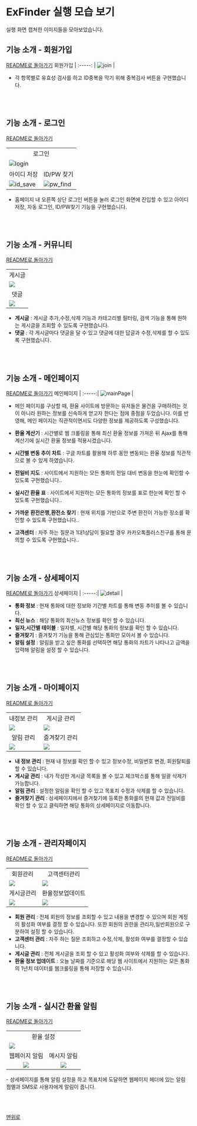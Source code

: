 # ExFinder 실행 모습 보기
실행 화면 캡쳐한 이미지들을 모아보았습니다.
    
## 기능 소개 - 회원가입
<a href="https://github.com/leewonbin/test?tab=readme-ov-file#%EC%A3%BC%EC%9A%94-%EA%B8%B0%EB%8A%A5">README로 돌아가기</a>
회원가입  | 
:-----: |
![join](https://github.com/user-attachments/assets/6977bbd7-842d-49a3-a103-98e03bfba260) |
- 각 항목별로 유효성 검사를 하고 ID중복을 막기 위해 중복검사 버튼을 구현했습니다.

<br/><br/>

## 기능 소개 - 로그인
<a href="https://github.com/leewonbin/test?tab=readme-ov-file#%EC%A3%BC%EC%9A%94-%EA%B8%B0%EB%8A%A5">README로 돌아가기</a>

<table>
  <tr align="center">
    <td colspan="2">로그인</td>
  </tr>
  <tr>
    <td colspan="2">
       <img src="https://github.com/user-attachments/assets/6b570dd9-a5b7-4ba6-bb7b-077ccfabc7e1" alt="login"></td>   
    </td>
   </tr>
  <tr align="center">
    <td>아이디 저장</td>
    <td>ID/PW 찾기</td>
  </tr>
  <tr>
    <td><img src="https://github.com/user-attachments/assets/73e32532-4e0c-4f9e-8599-73491dbe3cb5" alt="id_save"></td>
    <td><img src="https://github.com/user-attachments/assets/6fbcff3a-dff0-4cbe-adf4-f98c7125020f" alt="pw_find"></td>
  </tr>
</table>

- 홈페이지 내 오른쪽 상단 로그인 버튼을 눌러 로그인 화면에 진입할 수 있고 아이디 저장, 자동 로그인, ID/PW찾기 기능을 구현했습니다.


<br/><br/>

## 기능 소개 - 커뮤니티
<a href="https://github.com/leewonbin/test?tab=readme-ov-file#%EC%A3%BC%EC%9A%94-%EA%B8%B0%EB%8A%A5">README로 돌아가기</a>
<table>
    <tr align="center">
        <td>게시글</td>
    </tr>
    <tr>
        <td><img src="https://github.com/user-attachments/assets/8f8e710c-d6f4-4101-b9ea-b1ba9bf3214d"></td>
    </tr>  
    <tr align="center">
        <td>댓글</td>
    </tr>
    <tr>
        <td><img src="https://github.com/user-attachments/assets/802597f7-ca16-4419-8b8b-7ae0d1e5baae"></td>
    </tr>
</table>

- <strong>게시글</strong> : 게시글 추가,수정,삭제 기능과 카테고리별 필터링, 검색 기능을 통해 원하는 게시글을 조회할 수 있도록 구현했습니다.
- <strong>댓글</strong> : 각 게시글마다 댓글을 달 수 있고 댓글에 대한 답글과 수정,삭제를 할 수 있도록 구현했습니다.

<br/><br/>

## 기능 소개 - 메인페이지
<a href="https://github.com/leewonbin/test?tab=readme-ov-file#%EC%A3%BC%EC%9A%94-%EA%B8%B0%EB%8A%A5">README로 돌아가기</a>
메인페이지 | 
:-----:|
![mainPage](https://github.com/user-attachments/assets/1e2d049c-b7b4-42a5-91b0-c4610d494099) |
- 메인 페이지를 구상할 때, 환율 사이트에 방문하는 유저들은 물건을 구매하려는 것이 아니라 원하는 정보를 신속하게 얻고자 한다는 점에 중점을 두었습니다. 이를 반영해, 메인 페이지는 직관적이면서도 다양한 정보를 제공하도록 구성했습니다.

- <strong>환율 계산기</strong> : 시간별로 웹 크롤링을 통해 최신 환율 정보를 가져온 뒤 Ajax를 통해 계산기에 실시간 환율 정보를 적용시켰습니다.

- <strong>시간별 변동 추이 차트</strong> : 구글 차트를 활용해 하루 동안 변동되는 환율 정보를 직관적으로 볼 수 있게 하였습니다.

- <strong>전일비 지도</strong> : 사이트에서 지원하는 모든 통화의 전일 대비 변동을 한눈에 확인할 수 있도록 구현했습니다..

- <strong>실시간 환율 표</strong> : 사이트에서 지원하는 모든 통화의 정보를 표로 한눈에 확인 할 수 있도록 구현했습니다..
  
- <strong>가까운 환전은행,환전소 찾기</strong> : 현재 위치를 기반으로 주변 환전이 가능한 장소를 확인할 수 있도록 구현했습니다..
  
- <strong>고객센터</strong> : 자주 하는 질문과 1대1상담이 필요할 경우 카카오톡플러스친구를 통해 문의할 수 있도록 구현했습니다..
  


<br/><br/>


## 기능 소개 - 상세페이지
<a href="https://github.com/leewonbin/test?tab=readme-ov-file#%EC%A3%BC%EC%9A%94-%EA%B8%B0%EB%8A%A5">README로 돌아가기</a>
상세페이지 | 
:-----:|
![detail](https://github.com/user-attachments/assets/efe7b22a-aa0e-4e8a-a50e-d8efb9072c1f) |
- <strong>통화 정보</strong> : 현재 통화에 대한 정보와 기간별 차트를 통해 변동 추이를 볼 수 있습니다.
- <strong>최신 뉴스</strong> : 해당 통화의 최신뉴스 정보를 확인 할 수 있습니다.
- <strong>일자,시간별 테이블</strong> : 일자별, 시간별 해당 통화의 정보를 확인 할 수 있습니다.
- <strong>즐겨찾기</strong> : 즐겨찾기 기능을 통해 관심있는 통화만 모아서 볼 수 있습니다.
- <strong>알림 설정</strong> : 알림을 받고 싶은 통화를 선택하면 해당 통화의 차트가 나타나고 금액을 입력해 알림을 설정 할 수 있습니다.

<br/><br/>

## 기능 소개 - 마이페이지
<a href="https://github.com/leewonbin/test?tab=readme-ov-file#%EC%A3%BC%EC%9A%94-%EA%B8%B0%EB%8A%A5">README로 돌아가기</a>
<table>
    <tr align="center">
        <td>내정보 관리</td>
        <td>게시글 관리</td>
    </tr>
    <tr>
        <td><img src="https://github.com/user-attachments/assets/f68c62c4-f7e8-4678-bff3-9eadb4d2b459"/></td>
        <td><img src="https://github.com/user-attachments/assets/d56e49d5-cffa-4d1d-9d72-23846d45b6ad"/></td>
    </tr>
    <tr align="center">
        <td>알림 관리</td>
        <td>즐겨찾기 관리</td>
    </tr>
    <tr>
        <td><img src="https://github.com/user-attachments/assets/4a6eb163-f2c1-4798-9732-d725aa3590a4"/></td>
        <td><img src="https://github.com/user-attachments/assets/c6bbcd8a-1755-4c29-92e2-4a9df063347f"/></td>
    </tr>
</table>

- <strong>내 정보 관리</strong> : 현재 내 정보를 확인 할 수 있고 정보수정, 비밀번호 변경, 회원탈퇴를 할 수 있습니다.
- <strong>게시글 관리</strong> : 내가 작성한 게시글 목록을 볼 수 있고 체크박스를 통해 일괄 삭제가 가능합니다.
- <strong>알림 관리</strong> : 설정한 알림을 확인 할 수 있고 목표치 수정과 삭제를 할 수 있습니다.
- <strong>즐겨찾기 관리</strong> : 상세페이지에서 즐겨찾기에 등록한 통화를의 현재 값과 전일비를 확인 할 수 있고 클릭하면 해당 통화의 상세페이지로 이동합니다. 

<br/><br/>

## 기능 소개 - 관리자페이지
<a href="https://github.com/leewonbin/test?tab=readme-ov-file#%EC%A3%BC%EC%9A%94-%EA%B8%B0%EB%8A%A5">README로 돌아가기</a>
<table>
    <tr align="center">
        <td>회원관리</td>
        <td>고객센터관리</td>
    </tr>
    <tr>
        <td><img src="https://github.com/user-attachments/assets/6fd6c701-e328-4ee9-b7ad-2f99caf5c2bc"/></td>
        <td><img src="https://github.com/user-attachments/assets/c2368b0e-60e6-489e-b729-aff37cd4a740"/></td>
    </tr>
    <tr align="center">
        <td>게시글관리</td>
        <td>환율정보업데이트</td>
    </tr>
    <tr>
        <td><img src="https://github.com/user-attachments/assets/a8b888a6-04b9-42d4-bf23-57493fbc2d3f"/></td>
        <td><img src="https://github.com/user-attachments/assets/8fc2902d-d2cf-4f83-86f3-0920391d79a6"/></td>
    </tr>
</table>

- <strong>회원 관리</strong> : 전체 회원의 정보를 조회할 수 있고 내용을 변경할 수 있으며 회원 계정의 활성화 여부를 결정 할 수 있습니다. 또한 회원의 권한을 관리자,일반회원으로 구분하여 설정 할 수 있습니다.
- <strong>고객센터 관리</strong> : 자주 하는 질문 조회하고 수정,삭제, 활성화 여부를 결정할 수 있습니다.
- <strong>게시글 관리</strong> : 전체 게시글을 조회 할 수 있고 활성화 여부와 삭제를 할 수 있습니다. 
- <strong>환율 정보 업데이트</strong> : 오늘 날짜를 기준으로 해당 웹 사이트에서 지원하는 모든 통화의 1년치 데이터를 웹크롤링을 통해 저장할 수 있습니다.

<br/><br/>

## 기능 소개 - 실시간 환율 알림
<a href="https://github.com/leewonbin/test?tab=readme-ov-file#%EC%A3%BC%EC%9A%94-%EA%B8%B0%EB%8A%A5">README로 돌아가기</a>
<table>
    <tr align="center">
        <td colspan="2">환율 설정</td>
    </tr>
    <tr>
        <td colspan="2"><img src="https://github.com/user-attachments/assets/c7df34c1-0802-482d-a73a-db61b0735ebc"></td>
    </tr>
    <tr align="center">
        <td>웹페이지 알림</td>
        <td>메시지 알림</td>
    </tr>
    <tr align="center">
        <td><img src="https://github.com/user-attachments/assets/08630588-8aab-4a22-867a-cce3a2fe179c"></td>
        <td><img src="https://github.com/user-attachments/assets/6d7bd03e-f4d1-418f-9419-1d8381330a6b"></td>
    </tr>
</table>
- 상세페이지를 통해 알림 설정을 하고 목표치에 도달하면 웹페이지 헤더에 있는 알림 점멸과 SMS로 사용자에게 알림이 줍니다.


<br/><br/>

<a href="https://github.com/leewonbin/test/blob/master/preview.md#exfinder-%EC%8B%A4%ED%96%89-%EB%AA%A8%EC%8A%B5-%EB%B3%B4%EA%B8%B0">맨위로</a>
